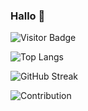### Hallo 👋


![Visitor Badge](https://visitor-badge.laobi.icu/badge?page_id=archisvaze.archisvaze)

![Top Langs](https://github-readme-stats.vercel.app/api/top-langs/?username=archisvaze&theme=calm&hide=TeX&layout=compact) 

![GitHub Streak](https://github-readme-streak-stats.herokuapp.com/?user=archisvaze&theme=calm)  

![Contribution](https://activity-graph.herokuapp.com/graph?username=archisvaze&theme=calm&hide_border=true&area=true)


<!--
**archisvaze/archisvaze** is a ✨ _special_ ✨ repository because its `README.md` (this file) appears on your GitHub 

Here are some ideas to get you started:

- 🔭 I’m currently working on ...
- 🌱 I’m currently learning ...
- 👯 I’m looking to collaborate on ...
- 🤔 I’m looking for help with ...
- 💬 Ask me about ...
- 📫 How to reach me: ...
- 😄 Pronouns: ...
- ⚡ Fun fact: ...
-->
